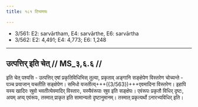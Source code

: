 ```yaml
---
title: १८१ टिप्पणयः

---
```

- 3/561: E2: sarvārtham, E4: sarvārthe, E6: sarvārtha
- 3/562: E2: 4,491; E4: 4,773; E6: 1,248

____________________________________________


## उत्पत्तिर् इति चेत् // MS_३,६.६ //

इति चेत् पश्यसि - उत्पत्तिर् एषां प्रकृतिविधिभिस् तुल्या, प्रकृताव् अङ्गानि सङ्क्षेपेण विस्तरेण चोच्यन्ते - पञ्च प्रयाजान् यचतीति सङ्क्षेपेण। समिधो यजतीत्य्+++({3/563})+++एवमादिना विस्तरेण। इहापि यस्य खादिरः स्रुवो भवतीत्येवमादिर् विस्तारः, यस्यैवंरूपाः स्रुव इति सङ्क्षेपः। एवंरूपः प्रकृतौ विधिर् दृष्टः, अयम् अप्य् एवंरूपः, तस्मात् प्राकृत इति सामान्यतो दृष्टानुमानम्। तस्मात् प्रकृत्यर्थो ऽनारभ्यविधिर् इति।